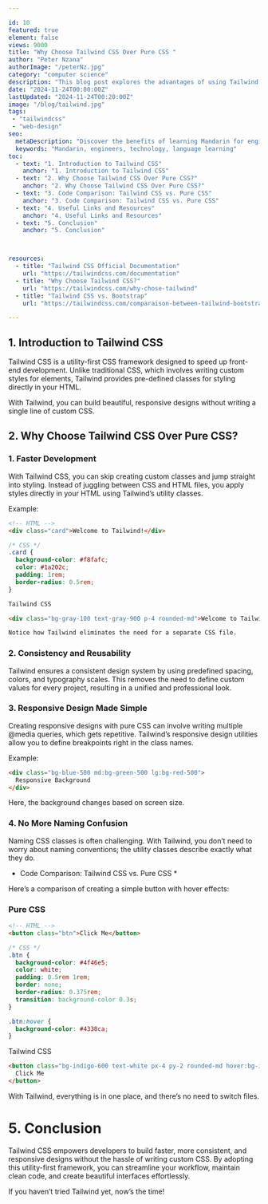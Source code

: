 ```yaml
---

id: 10
featured: true
element: false
views: 9000
title: "Why Choose Tailwind CSS Over Pure CSS "
author: "Peter Nzana"
authorImage: "/peterNz.jpg"
category: "computer science"
description: "This blog post explores the advantages of using Tailwind CSS over pure CSS, with real-world examples and code snippets to help you make an informed decision."
date: "2024-11-24T00:00:00Z"
lastUpdated: "2024-11-24T00:20:00Z"
image: "/blog/tailwind.jpg"
tags:
 - "tailwindcss"
 - "web-design"
seo:
  metaDescription: "Discover the benefits of learning Mandarin for engineers in a globalized world."
  keywords: "Mandarin, engineers, technology, language learning"
toc:
  - text: "1. Introduction to Tailwind CSS"
    anchor: "1. Introduction to Tailwind CSS"
  - text: "2. Why Choose Tailwind CSS Over Pure CSS?"
    anchor: "2. Why Choose Tailwind CSS Over Pure CSS?"
  - text: "3. Code Comparison: Tailwind CSS vs. Pure CSS"
    anchor: "3. Code Comparison: Tailwind CSS vs. Pure CSS"
  - text: "4. Useful Links and Resources"
    anchor: "4. Useful Links and Resources"
  - text: "5. Conclusion"
    anchor: "5. Conclusion"



resources:
  - title: "Tailwind CSS Official Documentation"
    url: "https://tailwindcss.com/documentation"
  - title: "Why Choose Tailwind CSS?"
    url: "https://tailwindcss.com/why-chose-tailwind"
  - title: "Tailwind CSS vs. Bootstrap"
    url: "https://tailwindcss.com/comparaison-between-tailwind-bootstrap"

---
```

## 1. Introduction to Tailwind CSS

Tailwind CSS is a utility-first CSS framework designed to speed up front-end development. Unlike traditional CSS, which involves writing custom styles for elements, Tailwind provides pre-defined classes for styling directly in your HTML.

With Tailwind, you can build beautiful, responsive designs without writing a single line of custom CSS.

## 2. Why Choose Tailwind CSS Over Pure CSS?
### 1. Faster Development

With Tailwind CSS, you can skip creating custom classes and jump straight into styling. Instead of juggling between CSS and HTML files, you apply styles directly in your HTML using Tailwind’s utility classes.

Example:
```html
<!-- HTML -->
<div class="card">Welcome to Tailwind!</div>
```

```css
/* CSS */
.card {
  background-color: #f8fafc;
  color: #1a202c;
  padding: 1rem;
  border-radius: 0.5rem;
}
```

```html
Tailwind CSS

<div class="bg-gray-100 text-gray-900 p-4 rounded-md">Welcome to Tailwind!</div>

Notice how Tailwind eliminates the need for a separate CSS file.
```
### 2. Consistency and Reusability

Tailwind ensures a consistent design system by using predefined spacing, colors, and typography scales. This removes the need to define custom values for every project, resulting in a unified and professional look.

### 3. Responsive Design Made Simple

Creating responsive designs with pure CSS can involve writing multiple @media queries, which gets repetitive. Tailwind’s responsive design utilities allow you to define breakpoints right in the class names.

Example:
```html
<div class="bg-blue-500 md:bg-green-500 lg:bg-red-500">
  Responsive Background
</div>
```

Here, the background changes based on screen size.
### 4. No More Naming Confusion

Naming CSS classes is often challenging. With Tailwind, you don’t need to worry about naming conventions; the utility classes describe exactly what they do.
* Code Comparison: Tailwind CSS vs. Pure CSS *

Here’s a comparison of creating a simple button with hover effects:

### Pure CSS
```html
<!-- HTML -->
<button class="btn">Click Me</button>
```
```css
/* CSS */
.btn {
  background-color: #4f46e5;
  color: white;
  padding: 0.5rem 1rem;
  border: none;
  border-radius: 0.375rem;
  transition: background-color 0.3s;
}

.btn:hover {
  background-color: #4338ca;
}
```
Tailwind CSS
```html
<button class="bg-indigo-600 text-white px-4 py-2 rounded-md hover:bg-indigo-700">
  Click Me
</button>
```
With Tailwind, everything is in one place, and there’s no need to switch files.

# 5. Conclusion

Tailwind CSS empowers developers to build faster, more consistent, and responsive designs without the hassle of writing custom CSS. By adopting this utility-first framework, you can streamline your workflow, maintain clean code, and create beautiful interfaces effortlessly.

If you haven’t tried Tailwind yet, now’s the time!


